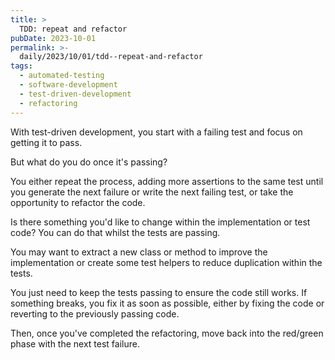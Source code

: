 ```yaml
---
title: >
  TDD: repeat and refactor
pubDate: 2023-10-01
permalink: >-
  daily/2023/10/01/tdd--repeat-and-refactor
tags:
  - automated-testing
  - software-development
  - test-driven-development
  - refactoring
---
```


With test-driven development, you start with a failing test and focus on getting it to pass.

But what do you do once it's passing?

You either repeat the process, adding more assertions to the same test until you generate the next failure or write the next failing test, or take the opportunity to refactor the code.

Is there something you'd like to change within the implementation or test code? You can do that whilst the tests are passing.

You may want to extract a new class or method to improve the implementation or create some test helpers to reduce duplication within the tests.

You just need to keep the tests passing to ensure the code still works. If something breaks, you fix it as soon as possible, either by fixing the code or reverting to the previously passing code.

Then, once you've completed the refactoring, move back into the red/green phase with the next test failure.
